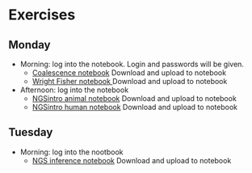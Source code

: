 # Exercises

## Monday
- Morning: log into the notebook. Login and passwords will be given.
  - [Coalescence notebook](Day1_morning_CoalTutorial.ipynb) Download and upload to notebook
  - [Wright Fisher notebook ](Day1_morning_WrightFisherTutorial.ipynb) Download and upload to notebook
- Afternoon: log into the notebook
  - [NGSintro animal notebook](Day1_afternoon_NGSintro_animal.ipynb) Download and upload to notebook
  - [NGSintro human notebook](Day1_afternoon_NGSintro_human.ipynb) Download and upload to notebook


## Tuesday
- Morning: log into the nootbook
  - [NGS inference notebook](Day2_NGS_inference.ipynb) Download and upload to notebook
<!-- 
- Afternoon: [Admixture inference notebook](admixExercise_popgen24.ipynb) Download and upload to notebook
- - Solutions: [Solutions to the exercises](AdmixtureSolutions2024.pdf)
 

## Wednessday
- morning: [PCA from NGS](summer2024-PCA.ipynb)
 - - [Bonus PCA with called genotypes](summer2024-PCA-CalledGenotypes.ipynb)
- Afternoon: [D/f statistics and ancient geneflow notebook](f_stats.ipynb)
## Thursday
- Morning: [Finestructure notebook](ChromoPainterFineSTRUCTUREPractical.ipynb) Download and upload to notebook
- - Solutions: [Solutions to the exercises](CopenhagenPopgenWorkshop2024_ChromoPainterFineSTRUCTUREPracticalSOLN.pdf)
- Afternoon: [Detecting genomic regions under (positive) selection](SelectionScans.ipynb) Download and upload to notebook

## Friday
- Morning: [Dating admixture notebook](DatingAdmixture.ipynb) Download and upload to notebook
- - Solutions: [Solutions to the exercises](CopenhagenPopgenWorkshop2024_DatingAdmixturePracticalSOLN.pdf)
- Afternoon: [Demography Inference](summer2024-PSMC_tutorial_2024.ipynb) Download and upload to notebook
 -->
